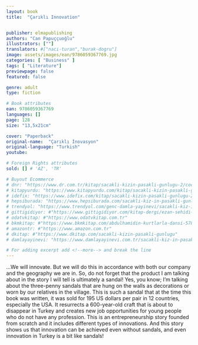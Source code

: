 ```yaml
---
layout: book
title:  "Çarıklı Innovation"


publisher: elmapublishing
authors: "Can Papuççuoğlu"
illustrators: [""]
translators: #["naci-turan","burak-dogru"]
image: assets/images/ean/9786059367769.jpg
categories: [ "Business" ]
tags: [ "Literature"]
previewpage: false
featured: false

genre: adult
type: fiction

# Book attributes
ean: 9786059367769
languages: []
page: 128
size: "13,5x21cm"

cover: "Paperback"
original-name:  "Çarıklı İnovasyon"
original-language: "Turkish"
youtube:

# Foreign Rights attributes
sold: [] # 'AZ', 'TR'

# Buyout Ecommerce
# dnr: "https://www.dr.com.tr/kitap/sacakli-kizin-pasakli-gunlugu-2/cocuk-ve-genclik/genclik-10-yas/roman-oyku/urunno=0001893059001"
# kitapyurdu: "https://www.kitapyurdu.com/kitap/sacakli-kizin-pasakli-gunlugu-2-/560122.html&filter_name=Sa%C3%A7akl%C4%B1+K%C4%B1z%27%C4%B1n+Pasakl%C4%B1+G%C3%BCnl%C3%BC%C4%9F%C3%BC+2"
# idefix: "https://www.idefix.com/kitap/sacakli-kizin-pasakli-gunlugu-2/cocuk-ve-genclik/genclik-10-yas/roman-oyku/urunno=0001893059001"
# hepsiburada: "https://www.hepsiburada.com/sacakli-kiz-in-pasakli-gunlugu-2-damla-yayinevi-p-HBV000012ER86"
# trendyol: "https://www.trendyol.com/genc-damla-yayinevi/sacakli-kiz-in-pasakli-gunlugu-2-p-54825777"
# gittigidiyor: #"https://www.gittigidiyor.com/kitap-dergi/ezan-sehidi-adnan-menderes_pdp_732728793"
# odatvkitap: #"https://www.odatvkitap.com.tr"
# bkmkitap: #"https://www.bkmkitap.com/abdulhamidin-kurtlarla-dansi-578226"
# amazontr: #"https://www.amazon.com.tr"
# dkitap: #"https://www.dkitap.com/sacakli-kizin-pasakli-gunlugu"
# damlayayinevi: "https://www.damlayayinevi.com.tr/sacakli-kiz-in-pasakli-gunlugu-2-bu-iste-bi-terslik-var"

# For adding excerpt add <!--more--> and break the line
---
```

…We will innovate. But we will do this in accordance with both our company and the geography
we are in. So, do not forget that the product I am
talking about in the story I will tell is ultimately
a sandal! Yes, you know; I’m talking about the
three-penny sandals that are hung on the walls as
decorations or worn by our relatives in the village.
This is such a sandal that at the time this book
was written, it was sold for 195 US dollars per pair
in 12 countries, especially the USA. It resurrects
a 600-year-old craft that is about to disappear in
Turkey and creates new job opportunities for young
people who do not have any profession. This is an
entrepreneurship story founded from scratch and it
includes different types of innovations.
And this story shows us that innovation can be
achieved even without sandals, and even innovation in Turkey is a bit like sandals!
<!--more--> 

